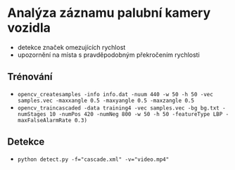 # Analýza záznamu palubní kamery vozidla
 - detekce značek omezujících rychlost
 - upozornění na místa s pravděpodobným překročením rychlosti
 
## Trénování
 - `opencv_createsamples -info info.dat -nuum 440 -w 50 -h 50 -vec samples.vec -maxxangle 0.5 -maxyangle 0.5 -maxzangle 0.5`
 - `opencv_traincascaded -data training4 -vec samples.vec -bg bg.txt -numStages 10 -numPos 420 -numNeg 800 -w 50 -h 50 -featureType LBP -maxFalseAlarmRate 0.3)`
 
## Detekce
 - `python detect.py -f="cascade.xml" -v="video.mp4"`